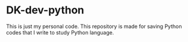 # DK-dev-python

This is just my personal code.
This repository is made for saving Python codes that I write to study Python language.
